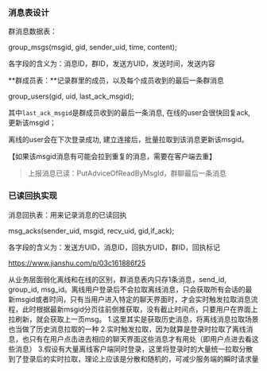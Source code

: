 ### 消息表设计

群消息数据表：

group_msgs(msgid, gid, sender_uid, time, content);

各字段的含义为：消息ID，群ID，发送方UID，发送时间，发送内容

**群成员表：**记录群里的成员，以及每个成员收到的最后一条群消息

group_users(gid, uid, last_ack_msgid);

其中`last_ack_msgid`是群成员收到的最后一条消息, 在线的user会很快回复ack, 更新该msgid；

离线的user会在下次登录成功, 建立连接后，批量拉取到该消息更新该msgid。

【如果该msgid消息有可能会拉到重复的消息，需要在客户端去重】

> 上报消息已读：PutAdviceOfReadByMsgId，群聊最后一条消息

### 已读回执实现

消息回执表：用来记录消息的已读回执

msg_acks(sender_uid, msgid, recv_uid, gid,if_ack);

各字段的含义为：发送方UID，消息ID，回执方UID，群ID，回执标记

https://www.jianshu.com/p/03c161886f25



从业务层面弱化离线和在线的区别，群消息表内只存1条消息，send_id, group_id, msg_id。离线用户登录后不会拉取离线消息，只会获取所有会话的最新msgid或者时间，只有当用户进入特定的聊天界面时，才会实时触发拉取消息流程，此时根据最新msgid分页往前倒推获取，没有截止时间点，只要用户在界面上拉刷新，就会获取上一页msg。
1.这里其实是获取历史消息，将离线消息拉取场景也当做了历史消息拉取的一种
2.实时触发拉取，因为就算是登录时拉取了离线消息，也只有在用户点击进去相应的聊天界面这些消息才有用处（即用户点进去看这些消息）
3.假设有大量离线客户端同时登录，这里将登录时的大量统一拉取分散到了登录后的实时拉取，理论上应该是分散和随机的，可减少服务端的瞬时请求量